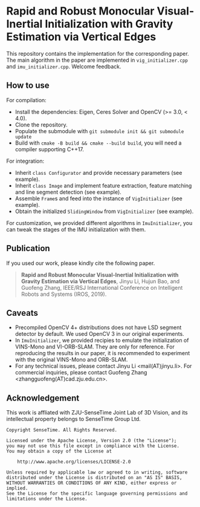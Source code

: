 # Rapid and Robust Monocular Visual-Inertial Initialization with Gravity Estimation via Vertical Edges

This repository contains the implementation for the corresponding paper.
The main algorithm in the paper are implemented in `vig_initializer.cpp` and `imu_initializer.cpp`.
Welcome feedback.

## How to use

For compilation:

* Install the dependencies: Eigen, Ceres Solver and OpenCV (>= 3.0, < 4.0).
* Clone the repository.
* Populate the submodule with `git submodule init && git submodule update`
* Build with `cmake -B build && cmake --build build`, you will need a compiler supporting C++17.

For integration:

* Inherit `class Configurator` and provide necessary parameters (see example).
* Inherit `class Image` and implement feature extraction, feature matching and line segment detection (see example).
* Assemble `Frame`s and feed into the instance of `VigInitializer` (see example).
* Obtain the initialized `SlidingWindow` from `VigInitializer` (see example).

For customization, we provided different algorithms in `ImuInitializer`, you can tweak the stages of the IMU initialization with them.

## Publication

If you used our work, please kindly cite the following paper.

> **Rapid and Robust Monocular Visual-Inertial Initialization with Gravity Estimation via Vertical Edges**, Jinyu Li, Hujun Bao, and Guofeng Zhang, IEEE/RSJ International Conference on Intelligent Robots and Systems (IROS, 2019).

## Caveats

* Precompiled OpenCV 4+ distributions does not have LSD segment detector by default. We used OpenCV 3 in our original experiments.
* In `ImuInitializer`, we provided recipies to emulate the initialization of VINS-Mono and VI-ORB-SLAM. They are only for reference. For reproducing the results in our paper, it is recommended to experiment with the original VINS-Mono and ORB-SLAM.
* For any technical issues, please contact Jinyu Li <mail(AT)jinyu.li>. For commercial inquiries, please contact Guofeng Zhang <zhangguofeng(AT)cad.zju.edu.cn>.

## Acknowledgement

This work is affliated with ZJU-SenseTime Joint Lab of 3D Vision, and its intellectual property belongs to SenseTime Group Ltd.

```
Copyright SenseTime. All Rights Reserved.

Licensed under the Apache License, Version 2.0 (the "License");
you may not use this file except in compliance with the License.
You may obtain a copy of the License at

    http://www.apache.org/licenses/LICENSE-2.0

Unless required by applicable law or agreed to in writing, software
distributed under the License is distributed on an "AS IS" BASIS,
WITHOUT WARRANTIES OR CONDITIONS OF ANY KIND, either express or implied.
See the License for the specific language governing permissions and
limitations under the License.
```
